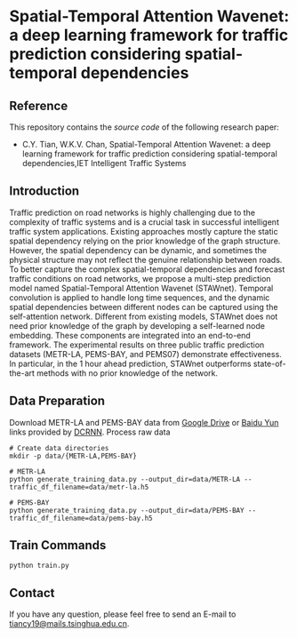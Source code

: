 # Spatial-Temporal Attention Wavenet: a deep learning framework for traffic prediction considering spatial-temporal dependencies 

## Reference

This repository contains the *source code* of the following research paper:

- C.Y. Tian, W.K.V. Chan, Spatial-Temporal Attention Wavenet: a deep learning framework for traffic prediction considering spatial-temporal dependencies,IET Intelligent Traffic Systems

## Introduction

Traffic prediction on road networks is highly challenging due to the complexity of traffic systems and is a crucial task in successful intelligent traffic system applications. Existing approaches mostly capture the static spatial dependency relying on the prior knowledge of the graph structure. However, the spatial dependency can be dynamic, and sometimes the physical structure may not reflect the genuine relationship between roads. To better capture the complex spatial-temporal dependencies and forecast traffic conditions on road networks, we propose a multi-step prediction model named Spatial-Temporal Attention Wavenet (STAWnet). Temporal convolution is applied to handle long time sequences, and the dynamic spatial dependencies between different nodes can be captured using the self-attention network. Different from existing models, STAWnet does not need prior knowledge of the graph by developing a self-learned node embedding. These components are integrated into an end-to-end framework. The experimental results on three public traffic prediction datasets (METR-LA, PEMS-BAY, and PEMS07) demonstrate effectiveness. In particular, in the 1 hour ahead prediction, STAWnet outperforms state-of-the-art methods with no prior knowledge of the network.

## Data Preparation

Download METR-LA and PEMS-BAY data from [Google Drive](https://drive.google.com/open?id=10FOTa6HXPqX8Pf5WRoRwcFnW9BrNZEIX) or [Baidu Yun](https://pan.baidu.com/s/14Yy9isAIZYdU__OYEQGa_g) links provided by [DCRNN](https://github.com/liyaguang/DCRNN). Process raw data

```
# Create data directories
mkdir -p data/{METR-LA,PEMS-BAY}

# METR-LA
python generate_training_data.py --output_dir=data/METR-LA --traffic_df_filename=data/metr-la.h5

# PEMS-BAY
python generate_training_data.py --output_dir=data/PEMS-BAY --traffic_df_filename=data/pems-bay.h5
```

## Train Commands

```
python train.py
```

## Contact

If you have any question, please feel free to send an E-mail to tiancy19@mails.tsinghua.edu.cn.
